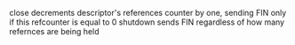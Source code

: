 close decrements descriptor's references counter by one, sending FIN only if this refcounter is equal to 0
shutdown sends FIN regardless of how many refernces are being held
